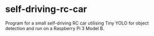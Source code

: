 # self-driving-rc-car
Program for a small self-driving RC car utilising Tiny YOLO for object detection and run on a Raspberry Pi 3 Model B.
